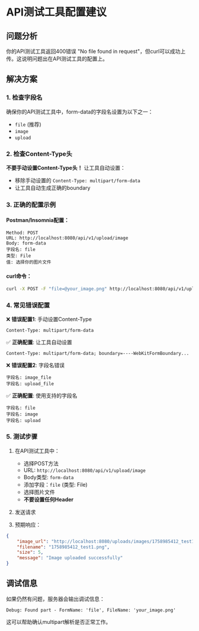 # API测试工具配置建议

## 问题分析
你的API测试工具返回400错误 "No file found in request"，但curl可以成功上传。这说明问题出在API测试工具的配置上。

## 解决方案

### 1. 检查字段名
确保你的API测试工具中，form-data的字段名设置为以下之一：
- `file` (推荐)
- `image`
- `upload`

### 2. 检查Content-Type头
**不要手动设置Content-Type头！** 让工具自动设置：
- 移除手动设置的 `Content-Type: multipart/form-data`
- 让工具自动生成正确的boundary

### 3. 正确的配置示例

#### Postman/Insomnia配置：
```
Method: POST
URL: http://localhost:8080/api/v1/upload/image
Body: form-data
字段名: file
类型: File
值: 选择你的图片文件
```

#### curl命令：
```bash
curl -X POST -F "file=@your_image.png" http://localhost:8080/api/v1/upload/image
```

### 4. 常见错误配置

❌ **错误配置1**: 手动设置Content-Type
```
Content-Type: multipart/form-data
```

✅ **正确配置**: 让工具自动设置
```
Content-Type: multipart/form-data; boundary=----WebKitFormBoundary...
```

❌ **错误配置2**: 字段名错误
```
字段名: image_file
字段名: upload_file
```

✅ **正确配置**: 使用支持的字段名
```
字段名: file
字段名: image
字段名: upload
```

### 5. 测试步骤

1. 在API测试工具中：
   - 选择POST方法
   - URL: `http://localhost:8080/api/v1/upload/image`
   - Body类型: `form-data`
   - 添加字段：`file` (类型: File)
   - 选择图片文件
   - **不要设置任何Header**

2. 发送请求

3. 预期响应：
```json
{
    "image_url": "http://localhost:8080/uploads/images/1758985412_test1.png",
    "filename": "1758985412_test1.png",
    "size": 5,
    "message": "Image uploaded successfully"
}
```

## 调试信息
如果仍然有问题，服务器会输出调试信息：
```
Debug: Found part - FormName: 'file', FileName: 'your_image.png'
```

这可以帮助确认multipart解析是否正常工作。

